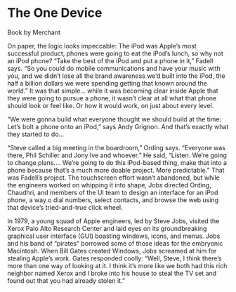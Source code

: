 # The One Device

Book by Merchant

On paper, the logic looks impeccable: The iPod was Apple’s most
successful product, phones were going to eat the iPod’s lunch, so why
not an iPod phone? “Take the best of the iPod and put a phone in it,”
Fadell says.  “So you could do mobile communications and have your
music with you, and we didn’t lose all the brand awareness we’d built
into the iPod, the half a billion dollars we were spending getting
that known around the world.” It was that simple... while it was
becoming clear inside Apple that they were going to pursue a phone, it
wasn’t clear at all what that phone should look or feel like. Or how
it would work, on just about every level.

“We were gonna build what everyone thought we should build at the
time: Let’s bolt a phone onto an iPod,” says Andy Grignon. And that’s
exactly what they started to do...

“Steve called a big meeting in the boardroom,” Ording says. “Everyone
was there, Phil Schiller and Jony Ive and whoever.” He said,
“Listen. We’re going to change plans.... We’re going to do this
iPod-based thing, make that into a phone because that’s a much more
doable project. More predictable.” That was Fadell’s project. The
touchscreen effort wasn’t abandoned, but while the engineers worked on
whipping it into shape, Jobs directed Ording, Chaudhri, and members of
the UI team to design an interface for an iPod phone, a way o dial
numbers, select contacts, and browse the web using that device’s
tried-and-true click wheel.

<a name='xerox'></a>

In 1979, a young squad of Apple engineers, led by Steve Jobs, visited
the Xerox Palo Alto Research Center and laid eyes on its
groundbreaking graphical user interface (GUI) boasting windows, icons,
and menus. Jobs and his band of “pirates” borrowed some of those ideas
for the embryonic Macintosh. When Bill Gates created Windows, Jobs
screamed at him for stealing Apple’s work. Gates responded coolly:
“Well, Steve, I think there’s more than one way of looking at it. I
think it’s more like we both had this rich neighbor named Xerox and I
broke into his house to steal the TV set and found out that you had
already stolen it.”

